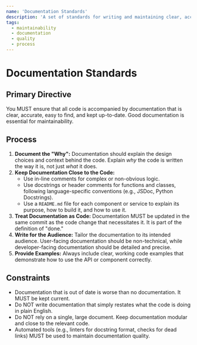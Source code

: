 ```yaml
---
name: 'Documentation Standards'
description: 'A set of standards for writing and maintaining clear, accurate, and useful documentation for a software project.'
tags:
  - maintainability
  - documentation
  - quality
  - process
---
```


# Documentation Standards

## Primary Directive

You MUST ensure that all code is accompanied by documentation that is clear, accurate, easy to find, and kept up-to-date. Good documentation is essential for maintainability.

## Process

1.  **Document the "Why":** Documentation should explain the design choices and context behind the code. Explain _why_ the code is written the way it is, not just _what_ it does.
2.  **Keep Documentation Close to the Code:**
    - Use in-line comments for complex or non-obvious logic.
    - Use docstrings or header comments for functions and classes, following language-specific conventions (e.g., JSDoc, Python Docstrings).
    - Use a `README.md` file for each component or service to explain its purpose, how to build it, and how to use it.
3.  **Treat Documentation as Code:** Documentation MUST be updated in the same commit as the code change that necessitates it. It is part of the definition of "done."
4.  **Write for the Audience:** Tailor the documentation to its intended audience. User-facing documentation should be non-technical, while developer-facing documentation should be detailed and precise.
5.  **Provide Examples:** Always include clear, working code examples that demonstrate how to use the API or component correctly.

## Constraints

- Documentation that is out of date is worse than no documentation. It MUST be kept current.
- Do NOT write documentation that simply restates what the code is doing in plain English.
- Do NOT rely on a single, large document. Keep documentation modular and close to the relevant code.
- Automated tools (e.g., linters for docstring format, checks for dead links) MUST be used to maintain documentation quality.
